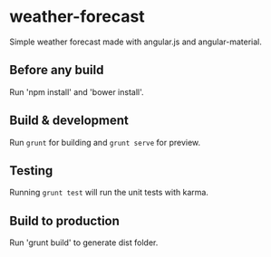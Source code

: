 # weather-forecast

Simple weather forecast made with angular.js and angular-material.

## Before any build

Run 'npm install' and 'bower install'.

## Build & development

Run `grunt` for building and `grunt serve` for preview.

## Testing

Running `grunt test` will run the unit tests with karma.

## Build to production

Run 'grunt build' to generate dist folder.
